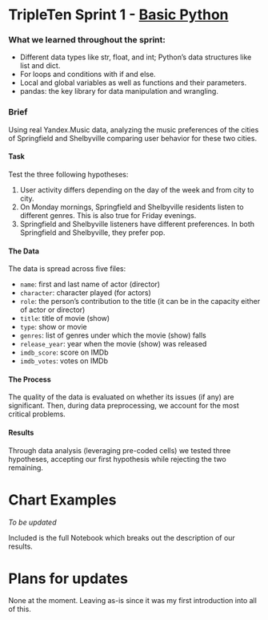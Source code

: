 # TripleTen Sprint 1 - [Basic Python](Basic%20Python.ipynb)

### What we learned throughout the sprint:

- Different data types like str, float, and int; Python’s data structures like list and dict.
- For loops and conditions with if and else.
- Local and global variables as well as functions and their parameters.
- pandas: the key library for data manipulation and wrangling.

### Brief

Using real Yandex.Music data, analyzing the music preferences of the cities of Springfield and Shelbyville comparing user behavior for these two cities.

#### Task

Test the three following hypotheses: 
1) User activity differs depending on the day of the week and from city to city.
2) On Monday mornings, Springfield and Shelbyville residents listen to different genres. This is also true for Friday evenings.
3) Springfield and Shelbyville listeners have different preferences. In both Springfield and Shelbyville, they prefer pop.

#### The Data

The data is spread across five files:

- `name`: first and last name of actor (director)
- `character`: character played (for actors)
- `role`: the person’s contribution to the title (it can be in the capacity either of actor or director)
- `title`: title of movie (show)
- `type`: show or movie
- `genres`: list of genres under which the movie (show) falls
- `release_year`: year when the movie (show) was released
- `imdb_score`: score on IMDb
- `imdb_votes`: votes on IMDb


#### The Process

The quality of the data is evaluated on whether its issues (if any) are significant. Then, during data preprocessing, we account for the most critical problems.

#### Results

Through data analysis (leveraging pre-coded cells) we tested three hypotheses, accepting our first hypothesis while rejecting the two remaining. 

# Chart Examples

*To be updated*

Included is the full Notebook which breaks out the description of our results.

# Plans for updates

None at the moment. Leaving as-is since it was my first introduction into all of this.  
